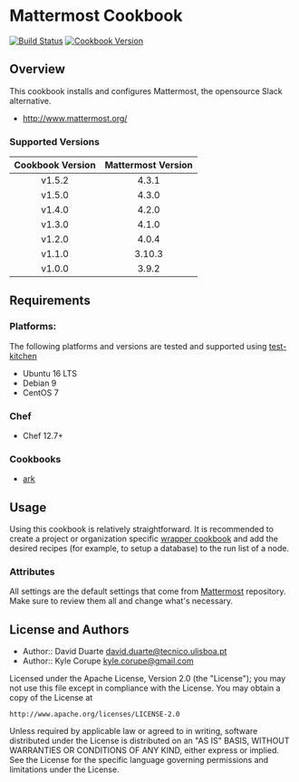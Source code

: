 # Mattermost Cookbook

[![Build Status](https://travis-ci.org/ist-dsi/mattermost-cookbook.svg?branch=master)](https://travis-ci.org/ist-dsi/mattermost-cookbook) [![Cookbook Version](https://img.shields.io/cookbook/v/mattermost-cookbook.svg)](https://supermarket.chef.io/cookbooks/mattermost-cookbook)

## Overview

This cookbook installs and configures Mattermost, the opensource Slack alternative.

* http://www.mattermost.org/

### Supported Versions

| Cookbook Version | Mattermost Version |
|:----------------:|:------------------:|
| v1.5.2           | 4.3.1              |
| v1.5.0           | 4.3.0              |
| v1.4.0           | 4.2.0              |
| v1.3.0           | 4.1.0              |
| v1.2.0           | 4.0.4              |
| v1.1.0           | 3.10.3             |
| v1.0.0           | 3.9.2              |

## Requirements

### Platforms: 

The following platforms and versions are tested and supported using [test-kitchen](http://kitchen.ci/)  

* Ubuntu 16 LTS
* Debian 9
* CentOS 7 

### Chef

* Chef 12.7+

### Cookbooks

* [ark](https://github.com/chef-cookbooks/ark)

## Usage

Using this cookbook is relatively straightforward. It is recommended to create a project or organization specific [wrapper cookbook](https://www.chef.io/blog/2013/12/03/doing-wrapper-cookbooks-right/) and add the desired recipes (for example, to setup a database) to the run list of a node.

### Attributes

All settings are the default settings that come from [Mattermost](https://github.com/mattermost/mattermost-server/blob/v4.3.1/config/default.json) repository. Make sure to review them all and change what's necessary.

## License and Authors

* Author:: David Duarte <david.duarte@tecnico.ulisboa.pt>
* Author:: Kyle Corupe <kyle.corupe@gmail.com>

Licensed under the Apache License, Version 2.0 (the "License");
you may not use this file except in compliance with the License.
You may obtain a copy of the License at

    http://www.apache.org/licenses/LICENSE-2.0

Unless required by applicable law or agreed to in writing, software
distributed under the License is distributed on an "AS IS" BASIS,
WITHOUT WARRANTIES OR CONDITIONS OF ANY KIND, either express or implied.
See the License for the specific language governing permissions and
limitations under the License.

